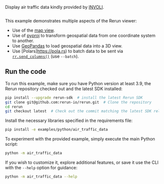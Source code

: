 <!--[metadata]
title = "Air traffic data"
tags = ["2D", "3D", "map", "crs"]
description = "Display aircraft traffic data"
thumbnail = "https://static.rerun.io/air_traffic_data/4a68b46a404c4f9e3c082f57a8a8ed4bf5b9b236/480w.png"
thumbnail_dimensions = [480, 480]
channel = "main"
-->


Display air traffic data kindly provided by [INVOLI](https://www.involi.com).

<picture>
  <img src="https://static.rerun.io/air_traffic_data/4a68b46a404c4f9e3c082f57a8a8ed4bf5b9b236/full.png" alt="">
  <source media="(max-width: 480px)" srcset="https://static.rerun.io/air_traffic_data/4a68b46a404c4f9e3c082f57a8a8ed4bf5b9b236/480w.png">
  <source media="(max-width: 768px)" srcset="https://static.rerun.io/air_traffic_data/4a68b46a404c4f9e3c082f57a8a8ed4bf5b9b236/768w.png">
  <source media="(max-width: 1024px)" srcset="https://static.rerun.io/air_traffic_data/4a68b46a404c4f9e3c082f57a8a8ed4bf5b9b236/1024w.png">
  <source media="(max-width: 1200px)" srcset="https://static.rerun.io/air_traffic_data/4a68b46a404c4f9e3c082f57a8a8ed4bf5b9b236/1200w.png">
</picture>

This example demonstrates multiple aspects of the Rerun viewer:

- Use of the [map view](https://rerun.io/docs/reference/types/views/map_view).
- Use of [pyproj](https://pyproj4.github.io/pyproj/stable/) to transform geospatial data from one coordinate system to another.
- Use [GeoPandas](https://geopandas.org/en/stable/) to load geospatial data into a 3D view.
- Use [Polars]https://pola.rs) to batch data to be sent via [`rr.send_columns()`](https://rerun.io/docs/howto/logging/send-columns) (use `--batch`).


## Run the code

To run this example, make sure you have Python version at least 3.9, the Rerun repository checked out and the latest SDK installed:
```bash
pip install --upgrade rerun-sdk  # install the latest Rerun SDK
git clone git@github.com:rerun-io/rerun.git  # Clone the repository
cd rerun
git checkout latest  # Check out the commit matching the latest SDK release
```
Install the necessary libraries specified in the requirements file:
```bash
pip install -e examples/python/air_traffic_data
```
To experiment with the provided example, simply execute the main Python script:
```bash
python -m air_traffic_data
```
If you wish to customize it, explore additional features, or save it use the CLI with the `--help` option for guidance:
```bash
python -m air_traffic_data --help
```
